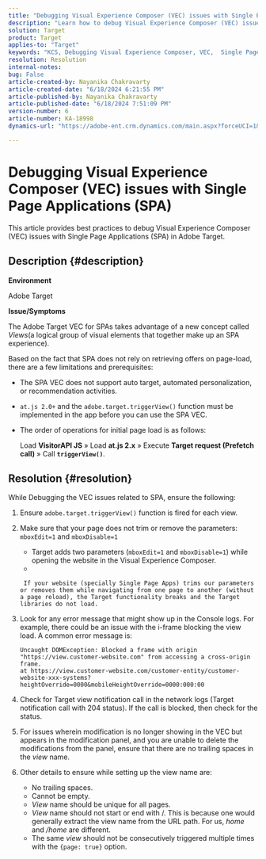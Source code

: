 ```yaml
---
title: "Debugging Visual Experience Composer (VEC) issues with Single Page Applications (SPA)"
description: "Learn how to debug Visual Experience Composer (VEC) issues with Single Page Applications in Adobe Target"
solution: Target
product: Target
applies-to: "Target"
keywords: "KCS, Debugging Visual Experience Composer, VEC,  Single Page Applications, SPA, Adobe Target"
resolution: Resolution
internal-notes: 
bug: False
article-created-by: Nayanika Chakravarty
article-created-date: "6/18/2024 6:21:55 PM"
article-published-by: Nayanika Chakravarty
article-published-date: "6/18/2024 7:51:09 PM"
version-number: 6
article-number: KA-18998
dynamics-url: "https://adobe-ent.crm.dynamics.com/main.aspx?forceUCI=1&pagetype=entityrecord&etn=knowledgearticle&id=6842d5a3-9f2d-ef11-840a-000d3a5b439f"

---
```

# Debugging Visual Experience Composer (VEC) issues with Single Page Applications (SPA)


This article provides best practices to debug Visual Experience Composer (VEC) issues with Single Page Applications (SPA) in Adobe Target.

## Description {#description}


<b>Environment</b>

Adobe Target

<b>Issue/Symptoms</b>

The Adobe Target VEC for SPAs takes advantage of a new concept called *Views*(a logical group of visual elements that together make up an SPA experience).

Based on the fact that SPA does not rely on retrieving offers on page-load, there are a few limitations and prerequisites:

- The SPA VEC does not support auto target, automated personalization, or recommendation activities.
- `at.js 2.0+` and the `adobe.target.triggerView()` function must be implemented in the app before you can use the SPA VEC.
- The order of operations for initial page load is as follows:

    

    Load <b>VisitorAPI JS</b> » Load <b>at.js 2.x</b> » Execute <b>Target request (Prefetch call)</b> » Call <b>`triggerView()`</b>.



## Resolution {#resolution}


While Debugging the VEC issues related to SPA, ensure the following:

1. Ensure `adobe.target.triggerView()` function is fired for each view.
2. Make sure that your page does not trim or remove the parameters: `mboxEdit=1` and `mboxDisable=1`

    - Target adds two parameters (`mboxEdit=1` and `mboxDisable=1`) while opening the website in the Visual Experience Composer.
    - 

    
        If your website (specially Single Page Apps) trims our parameters or removes them while navigating from one page to another (without a page reload), the Target functionality breaks and the Target libraries do not load.
3. Look for any error message that might show up in the Console logs. For example, there could be an issue with the i-frame blocking the view load. A common error message is:    


    ```
    Uncaught DOMException: Blocked a frame with origin "https://view.customer-website.com" from accessing a cross-origin frame.
    at https://view.customer-website.com/customer-entity/customer-website-xxx-systems?heightOverride=0000&mobileHeightOverride=0000:000:00
    ```


4. Check for Target view notification call in the network logs (Target notification call with 204 status). If the call is blocked, then check for the status.
5. For issues wherein modification is no longer showing in the VEC but appears in the modification panel, and you are unable to delete the modifications from the panel, ensure that there are no trailing spaces in the *view* name.
6. Other details to ensure while setting up the view name are:
    - No trailing spaces.
    - Cannot be empty.
    - *View* name should be unique for all pages.
    - *View* name should not start or end with /. This is because one would generally extract the view name from the URL path. For us, *home* and */home* are different.
    - The same *view* should not be consecutively triggered multiple times with the `{page: true}` option.

